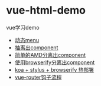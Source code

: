 # vue-html-demo
vue学习demo

- [动态menu](https://github.com/chinaqstar/vue-html-demo/tree/8ab7dac0bf7b282ecd4572ddd4b2dd736698d556)
- [抽离出component](https://github.com/chinaqstar/vue-html-demo/tree/94a039a247dd428a17ceda9ea2a46b5511e5c199)
- [简单的AMD分离出component](https://github.com/chinaqstar/vue-html-demo/tree/08bde0011d3a50527dbc134d2f9d188f4efde765)
- [使用browserify分离出component](https://github.com/chinaqstar/vue-html-demo/tree/5c189c62f08895a9a02df5384b3bbf1eb331cb4f)
- [koa + stylus + browserify 热部署](https://github.com/chinaqstar/vue-html-demo/tree/8cea4f914e61605549465a28ab3b5960e40cc820)
- [vue-router钩子流程]()
